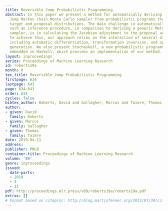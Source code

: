 ```yaml
---
title: Reversible Jump Probabilistic Programming
abstract: In this paper we present a method for automatically deriving a Reversible
  Jump Markov chain Monte Carlo sampler from probabilistic programs that specify the
  target and proposal distributions. The main challenge in automatically deriving
  such an inference procedure, in comparison to deriving a generic Metropolis-Hastings
  sampler, is in calculating the Jacobian adjustment to the proposal acceptance ratio.
  To achieve this, our approach relies on the interaction of several different components,
  including automatic differentiation, transformation inversion, and optimised code
  generation. We also present Stochaskell, a new probabilistic programming language
  embedded in Haskell, which provides an implementation of our method.
layout: inproceedings
series: Proceedings of Machine Learning Research
id: roberts19a
month: 0
tex_title: Reversible Jump Probabilistic Programming
firstpage: 634
lastpage: 643
page: 634-643
order: 634
cycles: false
bibtex_author: Roberts, David and Gallagher, Marcus and Taimre, Thomas
author:
- given: David
  family: Roberts
- given: Marcus
  family: Gallagher
- given: Thomas
  family: Taimre
date: 2019-04-11
address: 
publisher: PMLR
container-title: Proceedings of Machine Learning Research
volume: '89'
genre: inproceedings
issued:
  date-parts:
  - 2019
  - 4
  - 11
pdf: http://proceedings.mlr.press/v89/roberts19a/roberts19a.pdf
extras: []
# Format based on citeproc: http://blog.martinfenner.org/2013/07/30/citeproc-yaml-for-bibliographies/
---
```

